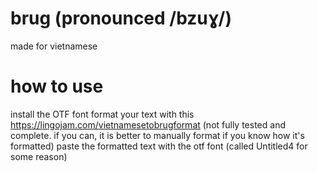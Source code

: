 # brug (pronounced /bzuɣ/)
made for vietnamese

# how to use
install the OTF font
format your text with this https://lingojam.com/vietnamesetobrugformat (not fully tested and complete. if you can, it is better to manually format if you know how it's formatted)
paste the formatted text with the otf font (called Untitled4 for some reason)
